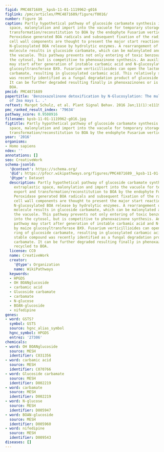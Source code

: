 ```yaml
---
figid: PMC4871689__kpsb-11-01-1119962-g016
figlink: /pmc/articles/PMC4871689/figure/f0016/
number: Figure 16
caption: Partly hypothetical pathway of glucoside carbamate synthesis in the extraplastic
  space, malonylation and import into the vacuole for temporary storage, export and
  transformation/reconstitution to BOA by the endophyte Fusarium verticillioides.
  Peroxidase generated BOA radicals and subsequent fixation of the radicals at carbohydrate
  cell wall components are thought to present the major start reactions for later
  N-glucosylated BOA release by hydrolytic enzymes. A rearrangement of the N-glucosylated
  molecule results in glucoside carbamate, which can be malonylated and stored within
  the vacuole. This pathway prevents not only entering of toxic benzoxazolinone into
  the cytosol, but is competitive to phenoxazinone synthesis. An auxiliary pathway
  may start after generation of instable carbamic acid and N-glucosylation by maize
  glucosyltransferase BX9. Fusarium verticillioides can open the lactone ring of glucoside
  carbamate, resulting in glucosylated carbamic acid. This relatively stable compound
  was recently identified as a fungal degradation product of glucoside carbamate.
  It can be further degraded resulting finally in phenoxazinones or is recycled to
  BOA.
pmcid: PMC4871689
papertitle: 'Benzoxazolinone detoxification by N-Glucosylation: The multi-compartment-network
  of Zea mays L. .'
reftext: Margot Schulz, et al. Plant Signal Behav. 2016 Jan;11(1):e1119962.
pmc_ranked_result_index: '79634'
pathway_score: 0.9508916
filename: kpsb-11-01-1119962-g016.jpg
figtitle: Partly hypothetical pathway of glucoside carbamate synthesis in the extraplastic
  space, malonylation and import into the vacuole for temporary storage, export and
  transformation/reconstitution to BOA by the endophyte Fusarium verticillioides
year: '2016'
organisms:
- Homo sapiens
ndex: ''
annotations: []
seo: CreativeWork
schema-jsonld:
  '@context': https://schema.org/
  '@id': https://pfocr.wikipathways.org/figures/PMC4871689__kpsb-11-01-1119962-g016.html
  '@type': Dataset
  description: Partly hypothetical pathway of glucoside carbamate synthesis in the
    extraplastic space, malonylation and import into the vacuole for temporary storage,
    export and transformation/reconstitution to BOA by the endophyte Fusarium verticillioides.
    Peroxidase generated BOA radicals and subsequent fixation of the radicals at carbohydrate
    cell wall components are thought to present the major start reactions for later
    N-glucosylated BOA release by hydrolytic enzymes. A rearrangement of the N-glucosylated
    molecule results in glucoside carbamate, which can be malonylated and stored within
    the vacuole. This pathway prevents not only entering of toxic benzoxazolinone
    into the cytosol, but is competitive to phenoxazinone synthesis. An auxiliary
    pathway may start after generation of instable carbamic acid and N-glucosylation
    by maize glucosyltransferase BX9. Fusarium verticillioides can open the lactone
    ring of glucoside carbamate, resulting in glucosylated carbamic acid. This relatively
    stable compound was recently identified as a fungal degradation product of glucoside
    carbamate. It can be further degraded resulting finally in phenoxazinones or is
    recycled to BOA.
  license: CC0
  name: CreativeWork
  creator:
    '@type': Organization
    name: WikiPathways
  keywords:
  - HPGDS
  - OH BOANglucoside
  - carbamic acid
  - Glucoside carbamate
  - carbamate
  - N-glucose
  - BOAN-glucoside
  - nifedipine
genes:
- word: GSTS?
  symbol: GSTS
  source: hgnc_alias_symbol
  hgnc_symbol: HPGDS
  entrez: '27306'
chemicals:
- word: OH BOANglucoside
  source: MESH
  identifier: C031356
- word: carbamic acid
  source: MESH
  identifier: C070766
- word: Glucoside carbamate
  source: MESH
  identifier: D002219
- word: carbamate
  source: MESH
  identifier: D002219
- word: N-glucose
  source: MESH
  identifier: D005947
- word: BOAN-glucoside
  source: MESH
  identifier: D005960
- word: nifedipine
  source: MESH
  identifier: D009543
diseases: []
---
```

